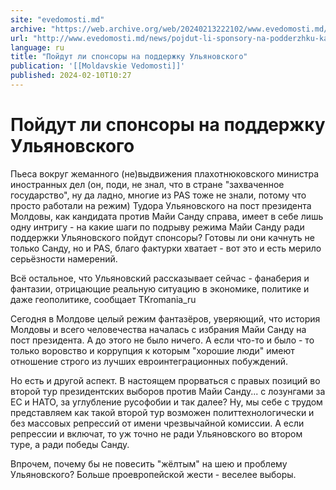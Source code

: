 ```yaml
---
site: "evedomosti.md"
archive: "https://web.archive.org/web/20240213222102/www.evedomosti.md/news/pojdut-li-sponsory-na-podderzhku-kandidatury-tudora-ulyanovs"
url: "http://www.evedomosti.md/news/pojdut-li-sponsory-na-podderzhku-kandidatury-tudora-ulyanovs"
language: ru
title: "Пойдут ли спонсоры на поддержку Ульяновского"
publication: '[[Moldavskie Vedomosti]]'
published: 2024-02-10T10:27
---
```


# Пойдут ли спонсоры на поддержку Ульяновского

Пьеса вокруг жеманного (не)выдвижения плахотнюковского министра иностранных дел (он, поди, не знал, что в стране "захваченное государство", ну да ладно, многие из PAS тоже не знали, потому что просто работали на режим) Тудора Ульяновского на пост президента Молдовы, как кандидата против Майи Санду справа, имеет в себе лишь одну интригу - на какие шаги по подрыву режима Майи Санду ради поддержки Ульяновского пойдут спонсоры? Готовы ли они качнуть не только Санду, но и PAS, благо фактурки хватает - вот это и есть мерило серьёзности намерений.

Всё остальное, что Ульяновский рассказывает сейчас - фанаберия и фантазии, отрицающие реальную ситуацию в экономике, политике и даже геополитике, сообщает ТКromania_ru

Сегодня в Молдове целый режим фантазёров, уверяющий, что история Молдовы и всего человечества началась с избрания Майи Санду на пост президента. А до этого не было ничего. А если что-то и было - то только воровство и коррупция к которым "хорошие люди" имеют отношение строго из лучших евроинтеграционных побуждений.

Но есть и другой аспект. В настоящем прорваться с правых позиций во второй тур президентских выборов против Майи Санду... с лозунгами за ЕС и НАТО, за углубление русофобии и так далее? Ну, мы себе с трудом представляем как такой второй тур возможен политтехнологически и без массовых репрессий от имени чрезвычайной комиссии. А если репрессии и включат, то уж точно не ради Ульяновского во втором туре, а ради победы Санду.

Впрочем, почему бы не повесить "жёлтым" на шею и проблему Ульяновского? Больше проевропейской жести - веселее выборы.